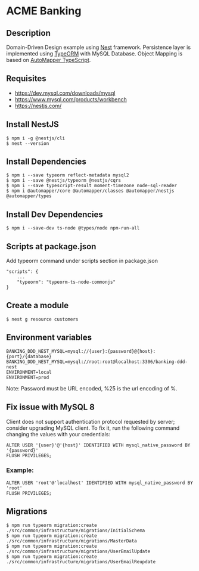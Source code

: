 # ACME Banking

## Description
Domain-Driven Design example using [Nest](https://github.com/nestjs/nest) framework.
Persistence layer is implemented using [TypeORM](https://typeorm.io/) with MySQL Database.
Object Mapping is based on [AutoMapper TypeScript](https://automapperts.netlify.app/).

## Requisites
- https://dev.mysql.com/downloads/mysql
- https://www.mysql.com/products/workbench
- https://nestjs.com/

## Install NestJS
```
$ npm i -g @nestjs/cli
$ nest --version
```

## Install Dependencies

```
$ npm i --save typeorm reflect-metadata mysql2
$ npm i --save @nestjs/typeorm @nestjs/cqrs
$ npm i --save typescript-result moment-timezone node-sql-reader
$ npm i @automapper/core @automapper/classes @automapper/nestjs @automapper/types
```

## Install Dev Dependencies

```
$ npm i --save-dev ts-node @types/node npm-run-all
```

## Scripts at package.json
Add typeorm command under scripts section in package.json
```
"scripts": {
    ...
    "typeorm": "typeorm-ts-node-commonjs"
}
```

## Create a module

```
$ nest g resource customers
```

## Environment variables

```
BANKING_DDD_NEST_MYSQL=mysql://{user}:{password}@{host}:{port}/{database}
BANKING_DDD_NEST_MYSQL=mysql://root:root@localhost:3306/banking-ddd-nest
ENVIRONMENT=local
ENVIRONMENT=prod
```
Note: Password must be URL encoded, %25 is the url encoding of %.

## Fix issue with MySQL 8

Client does not support authentication protocol requested by server; consider upgrading MySQL client.
To fix it, run the following command changing the values with your credentials:

```
ALTER USER '{user}'@'{host}' IDENTIFIED WITH mysql_native_password BY '{password}'
FLUSH PRIVILEGES;
```

### Example:

```
ALTER USER 'root'@'localhost' IDENTIFIED WITH mysql_native_password BY 'root'
FLUSH PRIVILEGES;
```
## Migrations

```
$ npm run typeorm migration:create ./src/common/infrastructure/migrations/InitialSchema
$ npm run typeorm migration:create ./src/common/infrastructure/migrations/MasterData
$ npm run typeorm migration:create ./src/common/infrastructure/migrations/UserEmailUpdate
$ npm run typeorm migration:create ./src/common/infrastructure/migrations/UserEmailReupdate
```